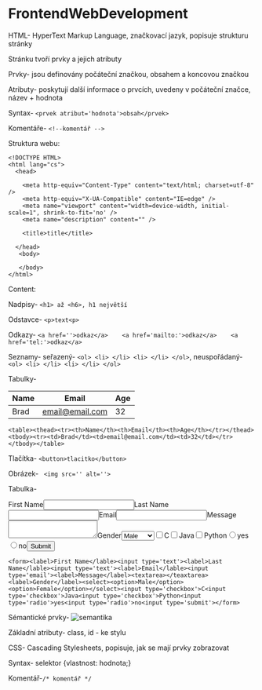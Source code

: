 # FrontendWebDevelopment

HTML- HyperText Markup Language, značkovací jazyk, popisuje strukturu stránky

Stránku tvoří prvky a jejich atributy

Prvky- jsou definovány počáteční značkou, obsahem a koncovou značkou

Atributy- poskytují další informace o prvcích, uvedeny v počáteční značce, název + hodnota

Syntax- ```<prvek atribut='hodnota'>obsah</prvek>```

Komentáře- ``` <!--komentář --> ```

Struktura webu:

```
<!DOCTYPE HTML>
<html lang="cs">
  <head>

    <meta http-equiv="Content-Type" content="text/html; charset=utf-8" />
    <meta http-equiv="X-UA-Compatible" content="IE=edge" />
    <meta name="viewport" content="width=device-width, initial-scale=1", shrink-to-fit='no' />
    <meta name="description" content="" />

    <title>title</title>
  
  </head>
   <body>

   </body>
</html>
```

Content:

Nadpisy- ```<h1> až <h6>, h1 největší```

Odstavce- ```<p>text<p>```

Odkazy- ```<a href=''>odkaz</a>    <a href='mailto:'>odkaz</a>    <a href='tel:'>odkaz</a>```

Seznamy- seřazený- ```<ol> <li> </li> <li> </li> </ol>```, neuspořádaný- ```<ol> <li> </li> <li> </li> </ol>```

Tabulky- <table><thead><tr><th>Name</th><th>Email</th><th>Age</th></tr></thead><tbody><tr><td>Brad</td><td>email@email.com</td><td>32</td></tr></tbody></table>

```<table><thead><tr><th>Name</th><th>Email</th><th>Age</th></tr></thead><tbody><tr><td>Brad</td><td>email@email.com</td><td>32</td></tr></tbody></table>```

Tlačítka- ```<button>tlacitko</button>```

Obrázek- ``` <img src='' alt=''>```

Tabulka- <form><label>First Name</lable><input type='text'><label>Last Name</lable><input type='text'><label>Email</lable><input type='email'><label>Message</label><textarea></textarea><label>Gender</label><select><option>Male</option><option>Female</option></select><input type='checkbox'>C<input type='checkbox'>Java<input type='checkbox'>Python<input type='radio'>yes<input type='radio'>no<input type='submit'></form>

```<form><label>First Name</lable><input type='text'><label>Last Name</lable><input type='text'><label>Email</lable><input type='email'><label>Message</label><textarea></teaxtarea><label>Gender</label><select><option>Male</option><option>Female</option></select><input type='checkbox'>C<input type='checkbox'>Java<input type='checkbox'>Python<input type='radio'>yes<input type='radio'>no<input type='submit'></form>```

Sémantické prvky- <img src='semantika.jpg' alt='semantika'> <br>

Základní atributy- class, id - ke stylu


CSS- Cascading Stylesheets, popisuje, jak se mají prvky zobrazovat

Syntax- selektor {vlastnost: hodnota;}

Komentář-``` /* komentář */ ```




